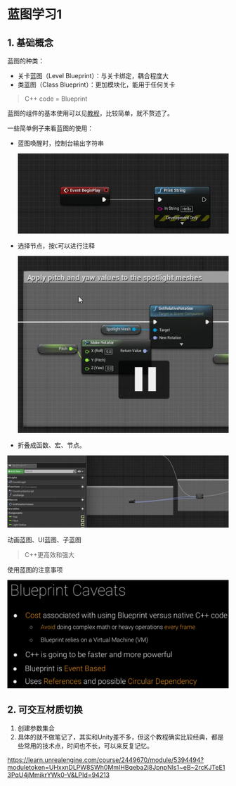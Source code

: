 # 蓝图学习1

## 1. 基础概念

蓝图的种类：

+ 关卡蓝图（Level Blueprint）：与关卡绑定，耦合程度大
+ 类蓝图（Class Blueprint）：更加模块化，能用于任何关卡

> C++ code = Blueprint

蓝图的组件的基本使用可以见[教程](https://learn.unrealengine.com/course/2449697/module/5394457?moduletoken=UHxxnDLPW8SWh0MmIHBqeQB6EldmIbItt8cKrHDZ2uPewDU0HUuDlOrhIYF3665x&LPId=94213)，比较简单，就不赘述了。

一些简单例子来看蓝图的使用：

+ 蓝图唤醒时，控制台输出字符串

  ![image-20210102174152693](蓝图学习1.assets/image-20210102174152693.png)

+ 选择节点，按`C`可以进行注释

  ![image-20210102174521334](蓝图学习1.assets/image-20210102174521334.png)

+ 折叠成函数、宏、节点。

![image-20210102175229949](蓝图学习1.assets/image-20210102175229949.png)

动画蓝图、UI蓝图、子蓝图

> C++更高效和强大

使用蓝图的注意事项

![image-20210102181218979](蓝图学习1.assets/image-20210102181218979.png)



## 2. 可交互材质切换

1. 创建参数集合
2. 具体的就不做笔记了，其实和Unity差不多，但这个教程确实比较经典，都是些常用的技术点，时间也不长，可以来反复记忆。

https://learn.unrealengine.com/course/2449670/module/5394494?moduletoken=UHxxnDLPW8SWh0MmIHBqeba2j8JpnpNls1~eB~2rcKJTeE13PqU4jMmikrYWk0-V&LPId=94213